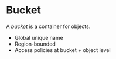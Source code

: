 # Bucket

A *bucket* is a container for objects.  
- Global unique name
- Region-bounded
- Access policies at bucket + object level
